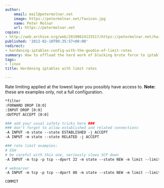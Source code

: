 ```yaml
---
author:
    email: mail@petermolnar.net
    image: https://petermolnar.net/favicon.jpg
    name: Peter Molnar
    url: https://petermolnar.net
copies:
- http://web.archive.org/web/20190624125517/https://petermolnar.net/hardening-iptables-config-with-limit-rates/
published: '2012-02-10T09:35:57+00:00'
redirect:
- hardening-iptables-config-with-the-goodie-of-limit-rates
summary: How to offload the hard work of blocking brute force to iptables.
tags:
- linux
title: Hardening iptables with limit rates

---
```


Rate limiting applied at the lowest layer you possibly have access to.
**Note:** these are examples only, not a full configuration.

```apache
*filter
:FORWARD DROP [0:0]
:INPUT DROP [0:0]
:OUTPUT ACCEPT [0:0]

### add your usual safety tricks here ###
### don't forget to allow established and related connections
-A INPUT -m state --state ESTABLISHED -j ACCEPT
-A INPUT -m state --state RELATED -j ACCEPT

### rate limit examples:
# SSH
# be careful with this one, seriously slows SCP down
-A INPUT -m tcp -p tcp --dport 22 -m state --state NEW -m limit --limit 4/s --limit-burst 4 -j ACCEPT

# webserver
-A INPUT -m tcp -p tcp --dport 80 -m state --state NEW -m limit --limit 128/s --limit-burst 128 -j ACCEPT

COMMIT
```